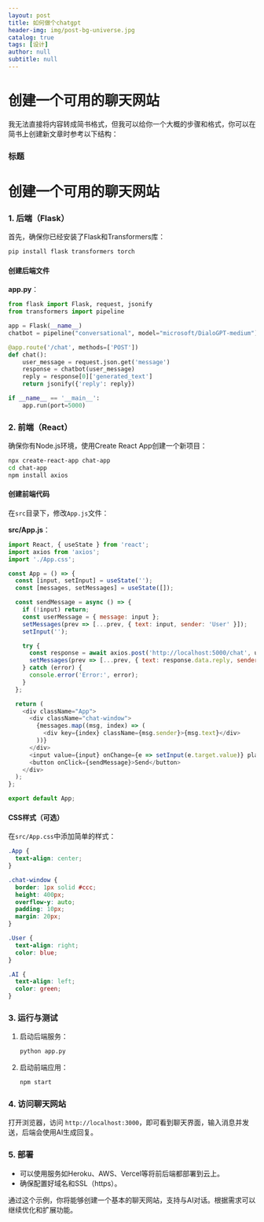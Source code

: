```yaml
---
layout: post
title: 如何做个chatgpt
header-img: img/post-bg-universe.jpg
catalog: true
tags: [设计]
author: null
subtitle: null
---
```


# 创建一个可用的聊天网站

我无法直接将内容转成简书格式，但我可以给你一个大概的步骤和格式，你可以在简书上创建新文章时参考以下结构：

### 标题
# 创建一个可用的聊天网站

### 1. 后端（Flask）

首先，确保你已经安装了Flask和Transformers库：

```bash
pip install flask transformers torch
```

#### 创建后端文件

**app.py**：
```python
from flask import Flask, request, jsonify
from transformers import pipeline

app = Flask(__name__)
chatbot = pipeline("conversational", model="microsoft/DialoGPT-medium")

@app.route('/chat', methods=['POST'])
def chat():
    user_message = request.json.get('message')
    response = chatbot(user_message)
    reply = response[0]['generated_text']
    return jsonify({'reply': reply})

if __name__ == '__main__':
    app.run(port=5000)
```

### 2. 前端（React）

确保你有Node.js环境，使用Create React App创建一个新项目：

```bash
npx create-react-app chat-app
cd chat-app
npm install axios
```

#### 创建前端代码

在`src`目录下，修改`App.js`文件：

**src/App.js**：
```javascript
import React, { useState } from 'react';
import axios from 'axios';
import './App.css';

const App = () => {
  const [input, setInput] = useState('');
  const [messages, setMessages] = useState([]);

  const sendMessage = async () => {
    if (!input) return;
    const userMessage = { message: input };
    setMessages(prev => [...prev, { text: input, sender: 'User' }]);
    setInput('');

    try {
      const response = await axios.post('http://localhost:5000/chat', userMessage);
      setMessages(prev => [...prev, { text: response.data.reply, sender: 'AI' }]);
    } catch (error) {
      console.error('Error:', error);
    }
  };

  return (
    <div className="App">
      <div className="chat-window">
        {messages.map((msg, index) => (
          <div key={index} className={msg.sender}>{msg.text}</div>
        ))}
      </div>
      <input value={input} onChange={e => setInput(e.target.value)} placeholder="Type a message..." />
      <button onClick={sendMessage}>Send</button>
    </div>
  );
};

export default App;
```

#### CSS样式（可选）

在`src/App.css`中添加简单的样式：

```css
.App {
  text-align: center;
}

.chat-window {
  border: 1px solid #ccc;
  height: 400px;
  overflow-y: auto;
  padding: 10px;
  margin: 20px;
}

.User {
  text-align: right;
  color: blue;
}

.AI {
  text-align: left;
  color: green;
}
```

### 3. 运行与测试

1. 启动后端服务：
   ```bash
   python app.py
   ```

2. 启动前端应用：
   ```bash
   npm start
   ```

### 4. 访问聊天网站

打开浏览器，访问 `http://localhost:3000`，即可看到聊天界面，输入消息并发送，后端会使用AI生成回复。

### 5. 部署

- 可以使用服务如Heroku、AWS、Vercel等将前后端都部署到云上。
- 确保配置好域名和SSL（https）。

通过这个示例，你将能够创建一个基本的聊天网站，支持与AI对话。根据需求可以继续优化和扩展功能。
